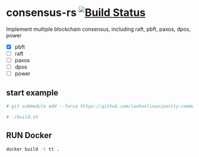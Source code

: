 # consensus-rs [![Build Status](https://travis-ci.org/laohanlinux/consensus-rs.svg?branch=master)](https://travis-ci.org/laohanlinux/consensus-rs)
Implement multiple blockchain consensus, including raft, pbft, paxos, dpos, power

- [x] pbft
- [ ] raft
- [ ] paxos
- [ ] dpos
- [ ] power

## start example

``` sh
# git submodule add --force https://github.com/laohanlinux/parity-common.git

# ./build.sh
```

## RUN Docker

``` sh
docker build -t tt .
```
